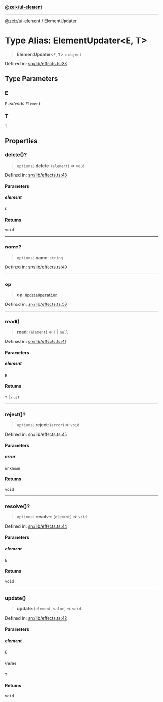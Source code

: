 [**@zeix/ui-element**](../README.md)

***

[@zeix/ui-element](../globals.md) / ElementUpdater

# Type Alias: ElementUpdater\<E, T\>

> **ElementUpdater**\<`E`, `T`\> = `object`

Defined in: [src/lib/effects.ts:38](https://github.com/zeixcom/ui-element/blob/59d79a082870e892722e0aaa0f251617218ab48f/src/lib/effects.ts#L38)

## Type Parameters

### E

`E` *extends* `Element`

### T

`T`

## Properties

### delete()?

> `optional` **delete**: (`element`) => `void`

Defined in: [src/lib/effects.ts:43](https://github.com/zeixcom/ui-element/blob/59d79a082870e892722e0aaa0f251617218ab48f/src/lib/effects.ts#L43)

#### Parameters

##### element

`E`

#### Returns

`void`

***

### name?

> `optional` **name**: `string`

Defined in: [src/lib/effects.ts:40](https://github.com/zeixcom/ui-element/blob/59d79a082870e892722e0aaa0f251617218ab48f/src/lib/effects.ts#L40)

***

### op

> **op**: [`UpdateOperation`](UpdateOperation.md)

Defined in: [src/lib/effects.ts:39](https://github.com/zeixcom/ui-element/blob/59d79a082870e892722e0aaa0f251617218ab48f/src/lib/effects.ts#L39)

***

### read()

> **read**: (`element`) => `T` \| `null`

Defined in: [src/lib/effects.ts:41](https://github.com/zeixcom/ui-element/blob/59d79a082870e892722e0aaa0f251617218ab48f/src/lib/effects.ts#L41)

#### Parameters

##### element

`E`

#### Returns

`T` \| `null`

***

### reject()?

> `optional` **reject**: (`error`) => `void`

Defined in: [src/lib/effects.ts:45](https://github.com/zeixcom/ui-element/blob/59d79a082870e892722e0aaa0f251617218ab48f/src/lib/effects.ts#L45)

#### Parameters

##### error

`unknown`

#### Returns

`void`

***

### resolve()?

> `optional` **resolve**: (`element`) => `void`

Defined in: [src/lib/effects.ts:44](https://github.com/zeixcom/ui-element/blob/59d79a082870e892722e0aaa0f251617218ab48f/src/lib/effects.ts#L44)

#### Parameters

##### element

`E`

#### Returns

`void`

***

### update()

> **update**: (`element`, `value`) => `void`

Defined in: [src/lib/effects.ts:42](https://github.com/zeixcom/ui-element/blob/59d79a082870e892722e0aaa0f251617218ab48f/src/lib/effects.ts#L42)

#### Parameters

##### element

`E`

##### value

`T`

#### Returns

`void`
